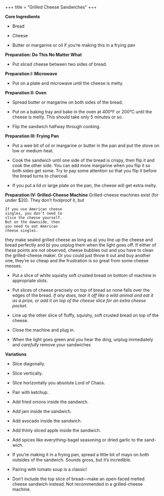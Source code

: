 +++
title = "Grilled Cheese Sandwiches"
+++

**Core Ingredients**

- Bread

- Cheese

- Butter or margarine or oil if you’re making
  this in a frying pan

**Preparation: Do This No Matter What**

- Put sliced cheese between two sides of bread.

**Preparation I: Microwave**

- Put on a plate and microwave until the cheese is melty.

**Preparation II: Oven**

- Spread butter or margarine on both sides of the bread.

- Put on a baking tray and bake in the oven at 400°F or 200°C until the
  cheese is melty. This should take only 5 minutes or so.

- Flip the sandwich halfway through cooking.

**Preparation III: Frying Pan**

- Put a wee bit of oil or margarine or butter in the pan and put the stove
  on low or medium heat.

- Cook the sandwich until one side of the bread is crispy, then flip it and
  cook the other side. You can add more margarine when you flip it so
  both sides get some. Try to pay some attention so that you flip it before
  the bread turns to charcoal.

- If you put a lid or large plate on the pan, the cheese will get extra melty.

**Preparation IV: Grilled-Cheese Machine**
Grilled-cheese machines exist (for under $20). They don’t foolproof it, but

```
If you use American cheese
singles, you don’t need to
slice the cheese yourself.
But on the downside, then
you need to eat American
cheese singles.
```

they make sealed grilled cheese as long as a) you line up the cheese and
bread perfectly and b) you unplug them when the light goes off. If either of
these points are not observed, cheese bubbles out and you have to clean the
grilled-cheese maker. Or you could just throw it out and buy another one,
they’re so cheap and the frustration is so great from some cheese messes.

- Put a slice of white squishy soft crusted bread on bottom of machine in
  appropriate slots.

- Put slices of cheese precisely on top of bread so none falls over the edges
  of the bread. _If any does, tear it off like a wild animal and eat it as a prize, or
  add it on top of the cheese slice for an extra cheese pocket._

- Line up the other slice of fluffy, squishy, soft crusted bread on top of the
  cheese.

- Close the machine and plug in.

- When the light goes green and you hear the ding, unplug immediately
  and _carefully_ remove your sandwiches

**Variations**

- Slice diagonally.

- Slice vertically.

- Slice horizontally you absolute Lord of Chaos.

- Pair with ketchup.

- Add fried onions inside the sandwich.

- Add jam inside the sandwich.

- Add avocado inside the sandwich.

- Add thinly sliced apple inside the sandwich.

- Add spices like everything-bagel seasoning or dried garlic to the sand-
  wich.

- If you’re making it in a frying pan, spread a little bit of mayo on both
  outsides of the sandwich. Sounds gross, but it’s incredible.

- Pairing with tomato soup is a classic!

- Don’t include the top slice of bread—make an open-faced melted cheese
  sandwich instead. Not recommended in a grilled-cheese machine.
